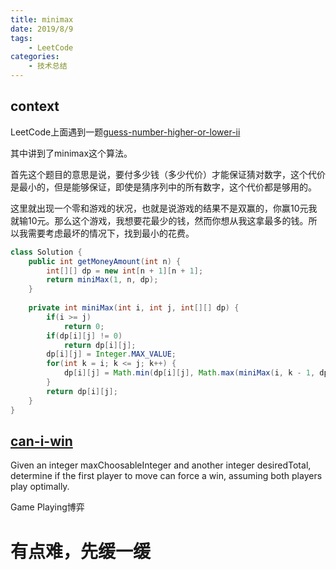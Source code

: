 ```yaml
---
title: minimax
date: 2019/8/9
tags:
    - LeetCode
categories:
    - 技术总结
---
```

## context

LeetCode上面遇到一题[guess-number-higher-or-lower-ii](https://leetcode.com/problems/guess-number-higher-or-lower-ii/)

其中讲到了minimax这个算法。

首先这个题目的意思是说，要付多少钱（多少代价）才能保证猜对数字，这个代价是最小的，但是能够保证，即使是猜序列中的所有数字，这个代价都是够用的。

这里就出现一个零和游戏的状况，也就是说游戏的结果不是双赢的，你赢10元我就输10元。那么这个游戏，我想要花最少的钱，然而你想从我这拿最多的钱。所以我需要考虑最坏的情况下，找到最小的花费。

```java
class Solution {
    public int getMoneyAmount(int n) {
        int[][] dp = new int[n + 1][n + 1];
        return miniMax(1, n, dp);
    }
    
    private int miniMax(int i, int j, int[][] dp) {
        if(i >= j)
            return 0;
        if(dp[i][j] != 0)
            return dp[i][j];
        dp[i][j] = Integer.MAX_VALUE;
        for(int k = i; k <= j; k++) {
            dp[i][j] = Math.min(dp[i][j], Math.max(miniMax(i, k - 1, dp), miniMax(k + 1, j, dp)) + k);
        }
        return dp[i][j];
    }
}
```

## [can-i-win](https://leetcode.com/problems/can-i-win/)

Given an integer maxChoosableInteger and another integer desiredTotal, determine if the first player to move can force a win, assuming both players play optimally.

Game Playing博弈

# 有点难，先缓一缓